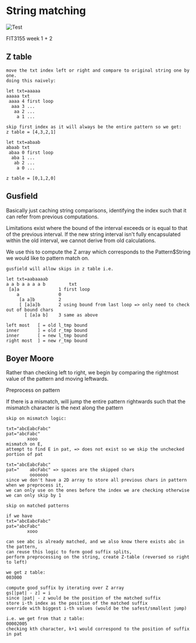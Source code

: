 # String matching

![Test](https://github.com/adrian-kong/z-alg/actions/workflows/ci_test.yml/badge.svg)

FIT3155 week 1 + 2

## Z table

```
move the txt index left or right and compare to original string one by one.
doing this naively:

let txt=aaaaa
aaaaa txt
 aaaa 4 first loop
  aaa 3 ...
   aa 2 ...
    a 1 ...

skip first index as it will always be the entire pattern so we get:
z table = [4,3,2,1]

let txt=abaab
abaab txt
 abaa 0 first loop
  aba 1 ...
   ab 2 ...
    a 0 ...

z table = [0,1,2,0]
```

## Gusfield

Basically just caching string comparisons, identifying the index such that it can refer from previous computations.

Limitations exist where the bound of the interval exceeds or is equal to that of the previous interval.
If the new string interval isn't fully encapsulated within the old interval, we cannot derive from old calculations.

We use this to compute the Z array which corresponds to the Pattern$String we would like to pattern match on.

```
gusfield will allow skips in z table i.e.

let txt=aabaaaab
a a b a a a a b         txt
 [a]a               1 first loop
    a               0
     [a a]b         2
     [ [a]a]b       2 using bound from last loop => only need to check out of bound chars    
       [ [a]a b]    3 same as above

left most   [ = old l_tmp bound
inner       ] = old r_tmp bound
inner       [ = new l_tmp bound
right most  ] = new r_tmp bound
```


## Boyer Moore

Rather than checking left to right, we begin by comparing the rightmost value of the pattern and moving leftwards.

Preprocess on pattern

If there is a mismatch, will jump the entire pattern rightwards such that the mismatch character is the next along the pattern
```
skip on mismatch logic:

txt="abcEabcFabc"
pat="abcFabc"
        xooo
mismatch on E,
attempt to find E in pat, => does not exist so we skip the unchecked portion of pat

txt="abcEabcFabc"
pat="    abcFabc" => spaces are the skipped chars
         ooooooo
since we don't have a 2D array to store all previous chars in pattern when we preprocess it,
we can only use on the ones before the index we are checking otherwise we can only skip by 1
```

```
skip on matched patterns

if we have
txt="abcEabcFabc"
pat="abcFabc"
        xooo

can see abc is already matched, and we also know there exists abc in the pattern,
can reuse this logic to form good suffix splits, 
perform preprocessing on the string, create Z-table (reversed so right to left)

we get z table:
003000

compute good suffix by iterating over Z array
gs[|pat| - z] = i
since |pat| - z would be the position of the matched suffix
store i-th index as the position of the matched suffix
override with biggest i-th values (would be the safest/smallest jump)

i.e. we get from that z table:
00002005
checking kth character, k+1 would correspond to the position of suffix in pat
```